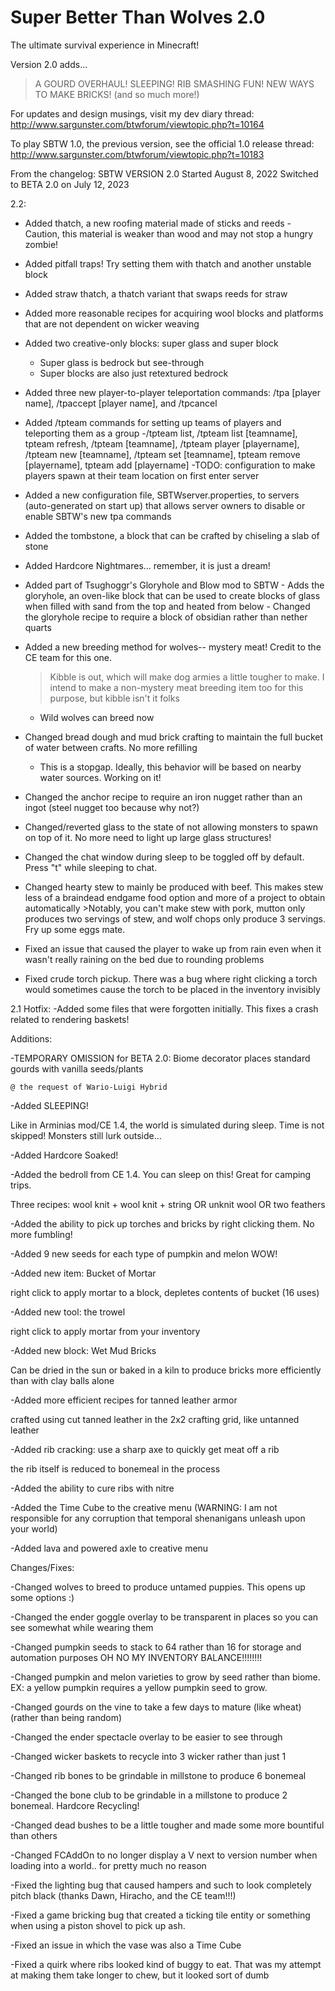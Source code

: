 # Super Better Than Wolves 2.0
The ultimate survival experience in Minecraft!

Version 2.0 adds...
>A GOURD OVERHAUL!
>SLEEPING!
>RIB SMASHING FUN!
>NEW WAYS TO MAKE BRICKS!
(and so much more!)
 
For updates and design musings, visit my dev diary thread:
http://www.sargunster.com/btwforum/viewtopic.php?t=10164
 
To play SBTW 1.0, the previous version, see the official 1.0 release thread:
http://www.sargunster.com/btwforum/viewtopic.php?t=10183

From the changelog:
SBTW VERSION 2.0
Started August 8, 2022
Switched to BETA 2.0 on July 12, 2023

2.2:

- Added thatch, a new roofing material made of sticks and reeds
    -Caution, this material is weaker than wood and may not stop a hungry zombie!
    
- Added pitfall traps! Try setting them with thatch and another unstable block
    
- Added straw thatch, a thatch variant that swaps reeds for straw
    
- Added more reasonable recipes for acquiring wool blocks and platforms that are not dependent on wicker weaving    

- Added two creative-only blocks: super glass and super block
    - Super glass is bedrock but see-through
    - Super blocks are also just retextured bedrock

- Added three new player-to-player teleportation commands: /tpa [player name], /tpaccept [player name], and /tpcancel

- Added /tpteam commands for setting up teams of players and teleporting them as a group
    -/tpteam list, /tpteam list [teamname], tpteam refresh, /tpteam [teamname], /tpteam player [playername], /tpteam new [teamname], /tpteam set [teamname], tpteam remove [playername], tpteam add [playername]
    -TODO: configuration to make players spawn at their team location on first enter server

- Added a new configuration file, SBTWserver.properties, to servers (auto-generated on start up) that allows server owners to disable or enable SBTW's new tpa commands

- Added the tombstone, a block that can be crafted by chiseling a slab of stone   

- Added Hardcore Nightmares... remember, it is just a dream!
        
- Added part of Tsughoggr's Gloryhole and Blow mod to SBTW
        - Adds the gloryhole, an oven-like block that can be used to create blocks of glass when filled with sand from the top and heated from below
        - Changed the gloryhole recipe to require a block of obsidian rather than nether quarts
        
- Added a new breeding method for wolves-- mystery meat! Credit to the CE team for this one. 
    >Kibble is out, which will make dog armies a little tougher to make. I intend to make a non-mystery meat breeding item too for this purpose, but kibble isn't it folks
    - Wild wolves can breed now

- Changed bread dough and mud brick crafting to maintain the full bucket of water between crafts. No more refilling
    - This is a stopgap. Ideally, this behavior will be based on nearby water sources. Working on it!

- Changed the anchor recipe to require an iron nugget rather than an ingot (steel nugget too because why not?)
      
- Changed/reverted glass to the state of not allowing monsters to spawn on top of it. No more need to light up large glass structures!
        
- Changed the chat window during sleep to be toggled off by default. Press "t" while sleeping to chat. 

- Changed hearty stew to mainly be produced with beef. This makes stew less of a braindead endgame food option and more of a project to obtain automatically
        >Notably, you can't make stew with pork, mutton only produces two servings of stew, and wolf chops only produce 3 servings. Fry up some eggs mate.        
    
- Fixed an issue that caused the player to wake up from rain even when it wasn't really raining on the bed due to rounding problems
    
- Fixed crude torch pickup. There was a bug where right clicking a torch would sometimes cause the torch to be placed in the inventory invisibly


2.1 Hotfix:
-Added some files that were forgotten initially. This fixes a crash related to rendering baskets!

Additions:

-TEMPORARY OMISSION for BETA 2.0: Biome decorator places standard gourds with vanilla seeds/plants

    @ the request of Wario-Luigi Hybrid

-Added SLEEPING!

   Like in Arminias mod/CE 1.4, the world is simulated during sleep. Time is not skipped! Monsters still lurk outside...

-Added Hardcore Soaked!

-Added the bedroll from CE 1.4. You can sleep on this! Great for camping trips.

   Three recipes: wool knit + wool knit + string OR unknit wool OR two feathers

-Added the ability to pick up torches and bricks by right clicking them. No more fumbling!

-Added 9 new seeds for each type of pumpkin and melon WOW!

-Added new item: Bucket of Mortar

   right click to apply mortar to a block, depletes contents of bucket (16 uses)

-Added new tool: the trowel

   right click to apply mortar from your inventory

-Added new block: Wet Mud Bricks

   Can be dried in the sun or baked in a kiln to produce bricks more efficiently than with clay balls alone

-Added more efficient recipes for tanned leather armor

   crafted using cut tanned leather in the 2x2 crafting grid, like untanned leather

-Added rib cracking: use a sharp axe to quickly get meat off a rib

   the rib itself is reduced to bonemeal in the process

-Added the ability to cure ribs with nitre

-Added the Time Cube to the creative menu (WARNING: I am not responsible for any corruption that temporal shenanigans unleash upon your world)

-Added lava and powered axle to creative menu

Changes/Fixes:

-Changed wolves to breed to produce untamed puppies. This opens up some options :)

-Changed the ender goggle overlay to be transparent in places so you can see somewhat while wearing them

-Changed pumpkin seeds to stack to 64 rather than 16 for storage and automation purposes OH NO MY INVENTORY BALANCE!!!!!!!!

-Changed pumpkin and melon varieties to grow by seed rather than biome.
EX: a yellow pumpkin requires a yellow pumpkin seed to grow.

-Changed gourds on the vine to take a few days to mature (like wheat) (rather than being random)

-Changed the ender spectacle overlay to be easier to see through

-Changed wicker baskets to recycle into 3 wicker rather than just 1

-Changed rib bones to be grindable in millstone to produce 6 bonemeal

-Changed the bone club to be grindable in a millstone to produce 2 bonemeal. Hardcore Recycling!

-Changed dead bushes to be a little tougher and made some more bountiful than others

-Changed FCAddOn to no longer display a V next to version number when loading into a world.. for pretty much no reason

-Fixed the lighting bug that caused hampers and such to look completely pitch black (thanks Dawn, Hiracho, and the CE team!!!)

-Fixed a game bricking bug that created a ticking tile entity or something when using a piston shovel to pick up ash.

-Fixed an issue in which the vase was also a Time Cube

-Fixed a quirk where ribs looked kind of buggy to eat. That was my attempt at making them take longer to chew, but it looked sort of dumb
